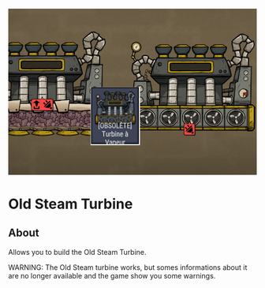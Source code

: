 ![image](screen.png)

# Old Steam Turbine

## About
Allows you to build the Old Steam Turbine.

WARNING: The Old Steam turbine works, but somes informations about it are no longer available and the game show you some warnings.